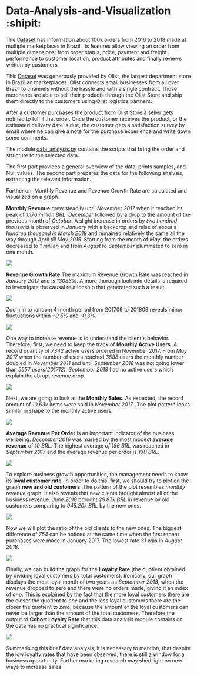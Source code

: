 # Data-Analysis-and-Visualization :shipit:



The [Dataset](https://www.kaggle.com/olistbr/brazilian-ecommerce) has information about 100k orders from 2016 to 2018 made at multiple marketplaces in Brazil. Its features allow viewing an order from multiple dimensions: from order status, price, payment and freight performance to customer location, product attributes and finally reviews written by customers.

This [Dataset](https://www.kaggle.com/olistbr/brazilian-ecommerce) was generously provided by Olist, the largest department store in Brazilian marketplaces. Olist connects small businesses from all over Brazil to channels without the hassle and with a single contract. Those merchants are able to sell their products through the Olist Store and ship them directly to the customers using Olist logistics partners. 

After a customer purchases the product from Olist Store a seller gets notified to fulfill that order. Once the customer receives the product, or the estimated delivery date is due, the customer gets a satisfaction survey by email where he can give a note for the purchase experience and write down some comments.

The module [data_analysis.py](https://github.com/icodeitnl/Data-Analysis-and-Visualisation/blob/master/data_analysis.py) contains the scripts that bring the order and structure to the selected data.

The first part provides a general overview of the data, prints samples, and Null values.
The second part prepares the data for the following analysis, extracting the relevant information.

Further on, Monthly Revenue and Revenue Growth Rate are calculated and visualized on a graph.

**Monthly Revenue** grew steadily until *November 2017* when it reached its peak of *1.176 million BRL*. *December* followed by a drop to the amount of the previous month of *October*. A slight increase in orders by *two hundred thousand* is observed in *January* with a backdrop and raise of about a *hundred thousand in March 2018* and remained relatively the same all the way through *April till May 2015*. Starting from the month of *May*, the orders decreased to *1 million* and from *August to September* plummeted to zero in one month.

<img src="https://github.com/icodeitnl/Data-Analysis-and-Visualisation/blob/master/MonthlyRevenue.png"/>

**Revenue Growth Rate**
The maximum Revenue Growth Rate was reached in *January 2017* and is *13033%*. A more thorough look into details is required to investigate the сausal relationship that generated such a result.

<img src="https://github.com/icodeitnl/Data-Analysis-and-Visualisation/blob/master/RevenueGrowthRate201609.png"/>

Zoom in to random 4 month period from 201709 to 201803 reveals minor fluctuations within *+0,5%* and *-0,3%*.

<img src="https://github.com/icodeitnl/Data-Analysis-and-Visualisation/blob/master/RevenueGrowthRate201710.png"/>

One way to increase revenue is to understand the client's behavior. Therefore, first, we need to keep the track of **Monthly Active Users.** A record quantity of *7342* active users ordered in November 2017. From *May 2017* when the number of users reached *3588* users the monthly number doubled in *November 2011* and until *September 2018* was not going lower than *5557 users(201712)*. *September 2018*  had no active users which explain the abrupt revenue drop.

<img src="https://github.com/icodeitnl/Data-Analysis-and-Visualisation/blob/master/ActiveUsers.png"/>

Next, we are going to look at the **Monthly Sales**. As expected, the record amount of *10.63k* items were sold in *November 2017.*. The plot pattern looks similar in shape to the monthly active users.

<img src="https://github.com/icodeitnl/Data-Analysis-and-Visualisation/blob/master/MonthlySales.png"/>

**Average Revenue Per Order** is an important indicator of the business wellbeing. *December 2016* was marked by the most modest **average revenue** of *10 BRL*. The highest average *of 156 BRL* was reached in *September 2017* and the average revenue per order is *130 BRL*.

<img src="https://github.com/icodeitnl/Data-Analysis-and-Visualisation/blob/master/AverageRevenuePerOrder.png"/>

To explore business growth opportunities, the management needs to know its **loyal customer rate**. In order to do this, first, we should try to plot on the graph **new and old customers**. The pattern of the plot resembles *monthly revenue* graph. It also reveals that new clients brought almost all of the business revenue. *June 2018* brought *29.87k BRL* in revenue by old customers comparing to *945.20k BRL* by the new ones.

<img src="https://github.com/icodeitnl/Data-Analysis-and-Visualisation/blob/master/NewAndOldCustomers.png"/>

Now we will plot the ratio of the old clients to the new ones. The biggest difference of *754* can be noticed at the same time when the first repeat purchases were made in January 2017. The lowest rate *31* was in *August 2018*.

<img src="https://github.com/icodeitnl/Data-Analysis-and-Visualisation/blob/master/NewCustomersRate.png"/>

Finally, we can build the graph for the **Loyalty Rate** (the quotient obtained by dividing loyal customers by total customers). Ironically, our graph displays the most loyal month of two years as *September 2018*, when the revenue dropped to zero and there were no orders made, giving it an index of *one*. This is explained by the fact that the more loyal customers there are the closer the quotient to *one* and the less loyal customers there are the closer the quotient to *zero*, because the amount of the loyal customers can never be larger than the amount of the total customers. Therefore the output of **Cohort Loyalty Rate** that this data analysis module contains on the data has no practical significance.

<img src="https://github.com/icodeitnl/Data-Analysis-and-Visualisation/blob/master/LoyaltyRate.png"/>

Summarising this brief data analysis, it is necessary to mention, that despite the low loyalty rates that have been observed, there is still a window for a business opportunity. Further marketing research may shed light on new ways to increase sales.


















